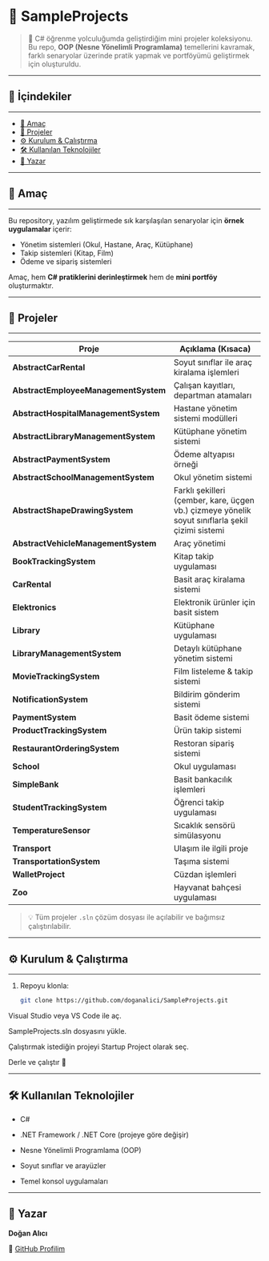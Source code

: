 # 📘 SampleProjects

> 🚀 C# öğrenme yolculuğumda geliştirdiğim mini projeler koleksiyonu.  
> Bu repo, **OOP (Nesne Yönelimli Programlama)** temellerini kavramak, farklı senaryolar üzerinde pratik yapmak ve portföyümü geliştirmek için oluşturuldu.  

---

## 📂 İçindekiler
------------------
- [🎯 Amaç](#-amaç)  
- [📑 Projeler](#-projeler)  
- [⚙️ Kurulum & Çalıştırma](#️-kurulum--çalıştırma)  
- [🛠️ Kullanılan Teknolojiler](#️-kullanılan-teknolojiler)  
- [👤 Yazar](#-yazar)  

---

## 🎯 Amaç
-----------
Bu repository, yazılım geliştirmede sık karşılaşılan senaryolar için **örnek uygulamalar** içerir:  
- Yönetim sistemleri (Okul, Hastane, Araç, Kütüphane)  
- Takip sistemleri (Kitap, Film)  
- Ödeme ve sipariş sistemleri  

Amaç, hem **C# pratiklerini derinleştirmek** hem de **mini portföy** oluşturmaktır.

---

## 📑 Projeler
---------------
| Proje | Açıklama (Kısaca) |
|-------|-----------------|
| **AbstractCarRental** | Soyut sınıflar ile araç kiralama işlemleri |
| **AbstractEmployeeManagementSystem** | Çalışan kayıtları, departman atamaları |
| **AbstractHospitalManagementSystem** | Hastane yönetim sistemi modülleri |
| **AbstractLibraryManagementSystem** | Kütüphane yönetim sistemi |
| **AbstractPaymentSystem** | Ödeme altyapısı örneği |
| **AbstractSchoolManagementSystem** | Okul yönetim sistemi |
| **AbstractShapeDrawingSystem** | Farklı şekilleri (çember, kare, üçgen vb.) çizmeye yönelik soyut sınıflarla şekil çizimi sistemi |
| **AbstractVehicleManagementSystem** | Araç yönetimi |
| **BookTrackingSystem** | Kitap takip uygulaması |
| **CarRental** | Basit araç kiralama sistemi |
| **Elektronics** | Elektronik ürünler için basit sistem |
| **Library** | Kütüphane uygulaması |
| **LibraryManagementSystem** | Detaylı kütüphane yönetim sistemi |
| **MovieTrackingSystem** | Film listeleme & takip sistemi |
| **NotificationSystem** | Bildirim gönderim sistemi |
| **PaymentSystem** | Basit ödeme sistemi |
| **ProductTrackingSystem** | Ürün takip sistemi |
| **RestaurantOrderingSystem** | Restoran sipariş sistemi |
| **School** | Okul uygulaması |
| **SimpleBank** | Basit bankacılık işlemleri |
| **StudentTrackingSystem** | Öğrenci takip uygulaması |
| **TemperatureSensor** | Sıcaklık sensörü simülasyonu |
| **Transport** | Ulaşım ile ilgili proje |
| **TransportationSystem** | Taşıma sistemi |
| **WalletProject** | Cüzdan işlemleri |
| **Zoo** | Hayvanat bahçesi uygulaması |
> 💡 Tüm projeler `.sln` çözüm dosyası ile açılabilir ve bağımsız çalıştırılabilir.

---

## ⚙️ Kurulum & Çalıştırma
---------------------------
1. Repoyu klonla:
   ```bash
   git clone https://github.com/doganalici/SampleProjects.git
Visual Studio veya VS Code ile aç.

SampleProjects.sln dosyasını yükle.

Çalıştırmak istediğin projeyi Startup Project olarak seç.

Derle ve çalıştır 🎉

---

🛠️ Kullanılan Teknolojiler
--------------------------

*  C#
  
*  .NET Framework / .NET Core (projeye göre değişir)
  
*  Nesne Yönelimli Programlama (OOP)
  
*  Soyut sınıflar ve arayüzler
  
*  Temel konsol uygulamaları
  
---

👤 Yazar
---------
**Doğan Alıcı**

📌 [GitHub Profilim](https://github.com/doganalici)
